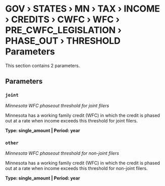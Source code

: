 # GOV › STATES › MN › TAX › INCOME › CREDITS › CWFC › WFC › PRE_CWFC_LEGISLATION › PHASE_OUT › THRESHOLD Parameters

This section contains 2 parameters.

## Parameters

### `joint`
*Minnesota WFC phaseout threshold for joint filers*

Minnesota has a working family credit (WFC) in which the credit is phased out at a rate when income exceeds this threshold for joint filers.

**Type: single_amount | Period: year**


### `other`
*Minnesota WFC phaseout threshold for non-joint filers*

Minnesota has a working family credit (WFC) in which the credit is phased out at a rate when income exceeds this threshold for non-joint filers.

**Type: single_amount | Period: year**

